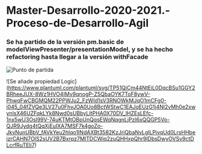 # Master-Desarrollo-2020-2021.-Proceso-de-Desarrollo-Agil

### Se ha partido de la versión pm.basic de modelViewPresenter/presentationModel, y se ha hecho refactoring hasta llegar a la versión withFacade

![Punto de partida](https://www.plantuml.com/plantuml/svg/VP31QiCm38RlUWh1Bkr6_01bb48FkvQjzAuweXYSkDZAHkdwxejhWZFNsyMnyjcVVsaJXBmCdGKnOXbtGoyEMyOpUJ4jAJom3yRrUExKaOBH07GCuaaBQaiXuDxeFUczOxm28ZvT9txJdaduOFXhiLnX_DuFd2rT5aku0IH117ZDzTRrmLcUUtz1ySvQzkcvbnFBrbdd5zevtvgUXCV7xh_YhMnv_MwQ1_Vym7FJhF6DEbxXQLnB4cEky7DSI_8Xv2K7A_7EqkLl-ivXw7Z68UzJvb9Vyi9VudyVc5e6U9YwKkjfNB5rW5c1jRPBNkGgSIrNFf476yiI9NcT96-AF0dgWPEZdZPRwc7pPQNIPVQnXBojQJVSjqDdVm00)

![Se añade propiedad Logic]
(https://www.plantuml.com/plantuml/svg/TP51QiCm44NtEiL0DqcBSu1GGY2BRheeJUX-8Wz1HVO4IMv9qnogP-Z5QbaOYK7ToF8ywV-PhwqFwCBGMQM22PPWJu2_FzWId1sV3RNOWkMJqO1mCFg0-i045_04fZVQe3LV27u0FhvJOA0Uo8BctWStwC1EAJoEUzG1j4Nl2vMh0e2xwynlsX46UZFqkLYk8Nwd0sUBbyLItPHA0X70DV_lHZEsLEfc-1nx5wU3Osl99V-74uKTMtOBpUnQqsEWqNqgnLjPzl6xQQGP5Vo-QJR9Jydg4tQqXjEuIXA7MSF7k4goZo-JkvNunUBbV_fAVkYeu2hlqo1INdAXBt3582KzJriQbaNvLglLPivqUd0LrsHHbeizrCAHN7OlS2sUV2B7Bxrpz7MITDCWiq2zuQHHxpQhr9lDbsDwyOVSv9ctDLcrfRuTEli7)
